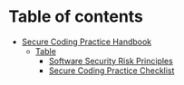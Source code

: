 # Table of contents

* [Secure Coding Practice Handbook](README.md)
  * [Table](secure-coding-practice-handbook/page-1/README.md)
    * [Software Security Risk Principles](secure-coding-practice-handbook/page-1/software-security-risk-principles.md)
    * [Secure Coding Practice Checklist](secure-coding-practice-handbook/page-1/page-2.md)
